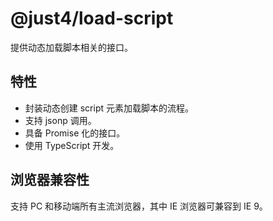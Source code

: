 # @just4/load-script

提供动态加载脚本相关的接口。

## 特性
- 封装动态创建 script 元素加载脚本的流程。
- 支持 jsonp 调用。
- 具备 Promise 化的接口。
- 使用 TypeScript 开发。

## 浏览器兼容性
支持 PC 和移动端所有主流浏览器，其中 IE 浏览器可兼容到 IE 9。
